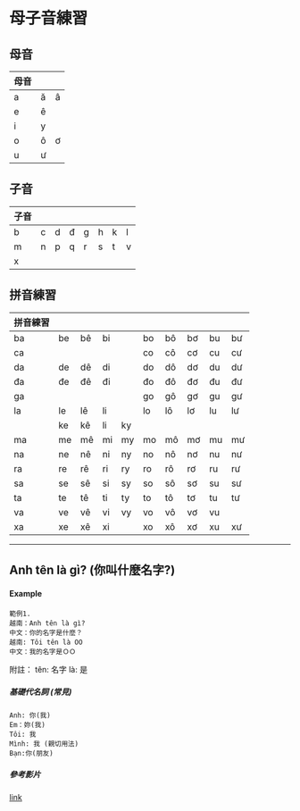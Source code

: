 # 母子音練習
## 母音

| 母音 |   |   |
| ------ | ------ | :------: |
| a | ă | â |
| e | ê |   | 
| i | y|  |
| o | ô | ơ | 
| u | ư |  | 

## 子音

| 子音 | | | | | | | |
| ------ | ------ | ------ | ------ | ------ | ------ | ------ | ------ |
| b | c | d | đ  |g |  h | k | l |
| m | n | p | q  | r | s | t | v | 
| x |  | | | | | | |


## 拼音練習

| 拼音練習| | | | | | | | | |
| ------ | ------ | ------ | ------ | ------ | ------ | ------ | ------ | ------ | ------ |
| ba| be | bê | bi  |  |bo |  bô | bơ | bu | bư | 
| ca|   |  |  | | co | cô | cơ | cu | cư |
| da| de | dê | di   | | do | dô | dơ | du | dư |
| đa| đe | đê | đi | | đo | đô | đơ | đu | đư |
| ga|   |  |   |  | go | gô | gơ | gu | gư | 
| la| le | lê | li | | lo | lô | lơ | lu | lư |
| | ke | kê | li | ky |  |  |  | |  |
| ma| me | mê | mi | my | mo | mô | mơ | mu | mư |
| na| ne | nê | ni | ny | no | nô | nơ | nu | nư |
| ra| re | rê | ri | ry | ro | rô | rơ | ru | rư |
| sa| se | sê | si | sy | so | sô | sơ | su | sư |
| ta| te | tê | ti | ty | to | tô | tơ | tu | tư |
| va| ve | vê | vi | vy | vo | vô | vơ | vu |  |
| xa| xe | xê | xi |  | xo | xô | xơ | xu | xư |

_________
## Anh tên là gì?  (你叫什麼名字?)

#### Example
    範例1.
    越南：Anh tên là gì?
    中文：你的名字是什麼？
    越南: Tôi tên là OO
    中文：我的名字是ＯＯ
    
附註：
tên: 名字
là: 是    
##### 基礎代名詞 (常見) 
    Anh: 你(我)
    Em：妳(我)
    Tôi: 我
    Mình: 我 (親切用法)
    Bạn:你(朋友)
 
 
##### 參考影片 
 [link](https://www.youtube.com/watch?v=Mxz6sh7QN9w&index=1&list=PL7njWER4EyDHwvEz_5RMuGrZFHj0OO3k0)